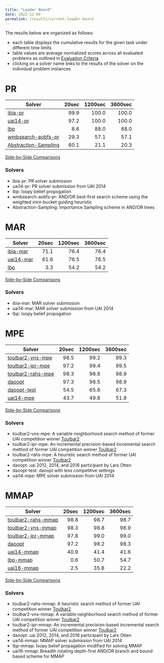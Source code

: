 ```yaml
---
title: "Leader Board"
date: 2022-12-09
permalink: /results/current-leader-board
---
```




The results below are organized as follows:
- each table displays the cumulative results for the given task under different time limits
- table values are average normalized scores across all evaluated problems as outlined in [Evaluation Criteria](https://uaicompetition.github.io/uci-2022/results/evaluation-criteria/)
- clicking on a solver name links to the results of the solver on the individual problem instances 


# PR

|                                Solver                                | 20sec | 1200sec | 3600sec |
| -------------------------------------------------------------------- | ----: | ------: | ------: |
| [ibia-pr](solver-scores/ibia-pr-scores.md)                           |  99.9 |   100.0 |   100.0 |
| [uai14-pr](solver-scores/uai14-pr-scores.md)                         |  97.2 |   100.0 |   100.0 |
| [lbp](solver-scores/lbp-scores.md)                                   |   8.6 |    88.0 |    88.0 |
| [wmbsearch-aobfs-pr](solver-scores/wmbsearch-aobfs-pr-scores.md)     |  29.3 |    57.1 |    57.1 |
| [Abstraction-Sampling](solver-scores/Abstraction-Sampling-scores.md) |  60.1 |    21.1 |    20.3 |

[Side-by-Side Comparisons](solver-scores/PR-scores-comparison.md)

### Solvers

- ibia-pr: PR solver submission
- uai14-pr: PR solver submission from UAI 2014
- lbp: loopy belief propogation
- wmbsearch-aobfs-pr: AND/OR best-first search scheme using the weighted mini-bucket guiding heuristic
- Abstraction-Sampling: Importance Sampling scheme in AND/OR trees

# MAR

|                     Solver                     | 20sec | 1200sec | 3600sec |
| ---------------------------------------------- | ----: | ------: | ------: |
| [ibia-mar](solver-scores/ibia-mar-scores.md)   |  71.1 |    76.4 |    76.4 |
| [uai14-mar](solver-scores/uai14-mar-scores.md) |  61.6 |    76.5 |    76.5 |
| [lbp](solver-scores/lbp-scores.md)             |   3.3 |    54.2 |    54.2 |

[Side-by-Side Comparisons](solver-scores/MAR-scores-comparison.md)

### Solvers

- ibia-mar: MAR solver submission
- uai14-mar: MAR solver submission from UAI 2014
- lbp: loopy belief propogation

# MPE

|                             Solver                             | 20sec | 1200sec | 3600sec |
| -------------------------------------------------------------- | ----: | ------: | ------: |
| [toulbar2-vns-mpe](solver-scores/toulbar2-vns-mpe-scores.md)   |  98.5 |    99.2 |    99.3 |
| [toulbar2-ipr-mpe](solver-scores/toulbar2-ipr-mpe-scores.md)   |  97.2 |    99.4 |    99.5 |
| [toulbar2-rahs-mpe](solver-scores/toulbar2-rahs-mpe-scores.md) |  98.3 |    98.8 |    98.9 |
| [daoopt](solver-scores/daoopt-scores.md)                       |  97.3 |    98.5 |    98.9 |
| [daoopt-test](solver-scores/daoopt-test-scores.md)             |  54.5 |    65.6 |    67.3 |
| [uai14-mpe](solver-scores/uai14-mpe-scores.md)                 |  43.7 |    49.8 |    51.8 |

[Side-by-Side Comparisons](solver-scores/MPE-scores-comparison.md)

### Solvers

- toulbar2-vns-mpe: A variable neighborhood search method of former UAI competition winner [Toulbar2](https://github.com/toulbar2/toulbar2)
- toulbar2-ipr-mpe: An incremental precision-based incremental search method of former UAI competition winner [Toulbar2](https://github.com/toulbar2/toulbar2)
- toulbar2-rahs-mpe: A heuristic search method of former UAI competition winner [Toulbar2](https://github.com/toulbar2/toulbar2)
- daoopt: uai 2012, 2014, and 2016 participant by Lars Otten
- daoopt-test: daoopt with less competitive settings
- uai14-mpe: MPE solver submission from UAI 2014

# MMAP

|                              Solver                              | 20sec | 1200sec | 3600sec |
| ---------------------------------------------------------------- | ----: | ------: | ------: |
| [toulbar2-rahs-mmap](solver-scores/toulbar2-rahs-mmap-scores.md) |  98.8 |    98.7 |    98.7 |
| [toulbar2-vns-mmap](solver-scores/toulbar2-vns-mmap-scores.md)   |  98.3 |    98.8 |    98.9 |
| [toulbar2-ipr-mmap](solver-scores/toulbar2-ipr-mmap-scores.md)   |  97.8 |    99.0 |    99.0 |
| [daoopt](solver-scores/daoopt-scores.md)                         |  97.2 |    98.2 |    98.3 |
| [uai14-mmap](solver-scores/uai14-mmap-scores.md)                 |  40.9 |    41.4 |    41.6 |
| [lbp-mmap](solver-scores/lbp-mmap-scores.md)                     |   0.6 |    50.7 |    54.7 |
| [uai16-mmap](solver-scores/uai16-mmap-scores.md)                 |   2.5 |    35.8 |    22.2 |

[Side-by-Side Comparisons](solver-scores/MMAP-scores-comparison.md)

### Solvers

- toulbar2-rahs-mmap: A heuristic search method of former UAI competition winner [Toulbar2](https://github.com/toulbar2/toulbar2)
- toulbar2-vns-mmap: A variable neighborhood search method of former UAI competition winner [Toulbar2](https://github.com/toulbar2/toulbar2)
- toulbar2-ipr-mmap: An incremental precision-based incremental search method of former UAI competition winner [Toulbar2](https://github.com/toulbar2/toulbar2)
- daoopt: uai 2012, 2014, and 2016 participant by Lars Otten
- uai14-mmap: MMAP solver submission from UAI 2014
- lbp-mmap: loopy belief propagation modified for solving MMAP
- uai16-mmap: Breadth rotating depth-first AND/OR branch and bound based scheme for MMAP

